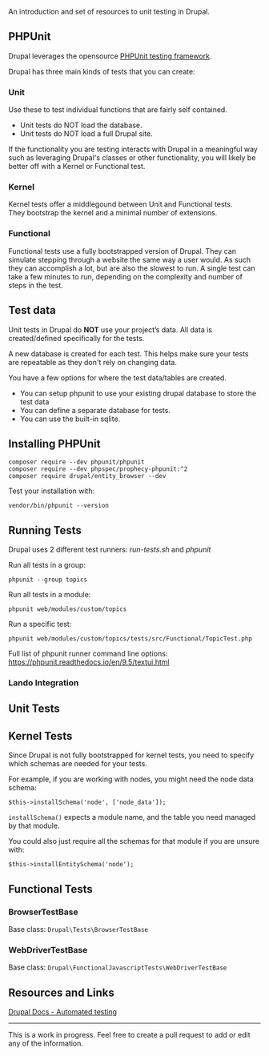 An introduction and set of resources to unit testing in Drupal.

## PHPUnit
Drupal leverages the opensource [PHPUnit testing framework](https://phpunit.de/).

Drupal has three main kinds of tests that you can create:
### Unit
Use these to test individual functions that are fairly self contained. 
- Unit tests do NOT load the database.
- Unit tests do NOT load a full Drupal site. 

If the functionality you are testing interacts with Drupal in a meaningful way such as 
leveraging Drupal's classes or other functionality, you will likely be better off with a Kernel or Functional test.
### Kernel
Kernel tests offer a middlegound between Unit and Functional tests. <br/>
They bootstrap the kernel and a minimal number of extensions.
### Functional
Functional tests use a fully bootstrapped version of Drupal. 
They can simulate stepping through a website the same way a user would. 
As such they can accomplish a lot, but are also the slowest to run. 
A single test can take a few minutes to run, depending on the complexity and number of steps in the test.

## Test data

Unit tests in Drupal do **NOT** use your project’s data. 
All data is created/defined specifically for the tests. 

A new database is created for each test. 
This helps make sure your tests are repeatable as they don't rely on changing data.

You have a few options for where the test data/tables are created.  
* You can setup phpunit to use your existing drupal database to store the test data
* You can define a separate database for tests.
* You can use the built-in sqlite.

## Installing PHPUnit

```
composer require --dev phpunit/phpunit
composer require --dev phpspec/prophecy-phpunit:^2
composer require drupal/entity_browser --dev
```
Test your installation with: 
```
vendor/bin/phpunit --version
```

## Running Tests

Drupal uses 2 different test runners: *run-tests.sh* and *phpunit*

Run all tests in a group: 
```
phpunit --group topics
```

Run all tests in a module:
```
phpunit web/modules/custom/topics
```

Run a specific test:
```
phpunit web/modules/custom/topics/tests/src/Functional/TopicTest.php
```

Full list of phpunit runner command line options:
https://phpunit.readthedocs.io/en/9.5/textui.html


### Lando Integration


## Unit Tests

## Kernel Tests
Since Drupal is not fully bootstrapped for kernel tests, 
you need to specify which schemas are needed for your tests. 

For example, if you are working with nodes, you might need the node data schema:  
```
$this->installSchema('node', ['node_data']);
```
`installSchema()` expects a module name, and the table you need managed by that module.

You could also just require all the schemas for that module if you are unsure with: 
```
$this->installEntitySchema('node');
```

## Functional Tests

### BrowserTestBase

Base class: `Drupal\Tests\BrowserTestBase`

### WebDriverTestBase

Base class: `Drupal\FunctionalJavascriptTests\WebDriverTestBase`

## Resources and Links
[Drupal Docs - Automated testing](https://www.drupal.org/docs/automated-testing)

----
This is a work in progress. Feel free to create a pull request to add or edit any of the information.